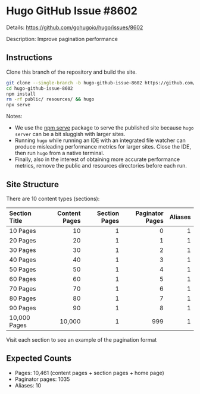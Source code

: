 # Hugo GitHub Issue #8602

Details: <https://github.com/gohugoio/hugo/issues/8602>

Description: Improve pagination performance

## Instructions

Clone this branch of the repository and build the site.

```bash
git clone --single-branch -b hugo-github-issue-8602 https://github.com/jmooring/hugo-testing hugo-github-issue-8602
cd hugo-github-issue-8602
npm install
rm -rf public/ resources/ && hugo
npx serve
```

Notes:

- We use the [npm serve](https://www.npmjs.com/package/serve) package to serve the published site because `hugo server` can be a bit sluggish with larger sites.
- Running `hugo` while running an IDE with an integrated file watcher can produce misleading performance metrics for larger sites. Close the IDE, then run `hugo` from a native terminal.
- Finally, also in the interest of obtaining more accurate performance metrics, remove the public and resources directories before each run.

## Site Structure

There are 10 content types (sections):

Section Title|Content Pages|Section Pages|Paginator Pages|Aliases
:--|--:|--:|--:|--:|
10 Pages|10|1|0|1
20 Pages|20|1|1|1
30 Pages|30|1|2|1
40 Pages|40|1|3|1
50 Pages|50|1|4|1
60 Pages|60|1|5|1
70 Pages|70|1|6|1
80 Pages|80|1|7|1
90 Pages|90|1|8|1
10,000 Pages|10,000|1|999|1

Visit each section to see an example of the pagination format

## Expected Counts

- Pages: 10,461 (content pages + section pages + home page)
- Paginator pages: 1035
- Aliases: 10

